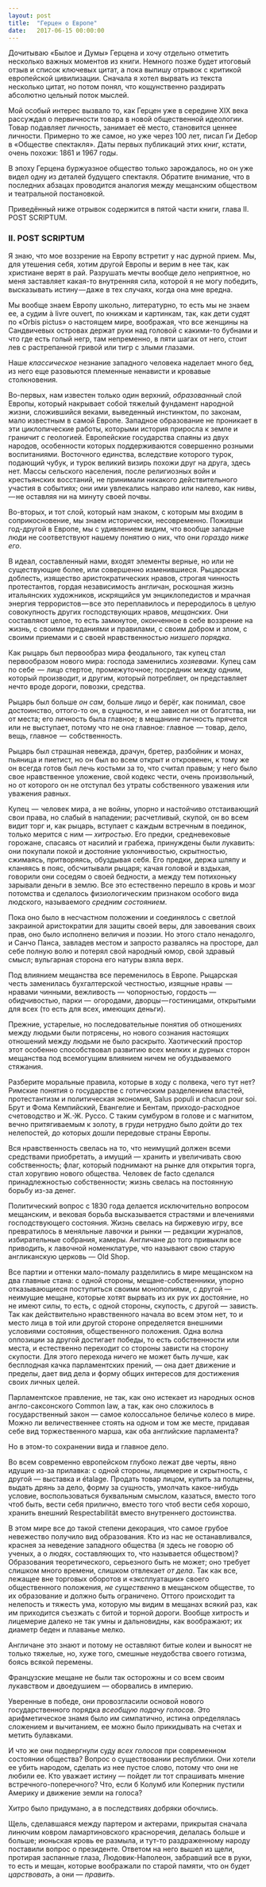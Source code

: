 ```yaml
---
layout: post
title:  "Герцен о Европе"
date:   2017-06-15 00:00:00
---
```


Дочитываю «Былое и Думы» Герцена и хочу отдельно отметить несколько важных моментов из книги. Немного позже будет итоговый отзыв и список ключевых цитат, а пока выпишу отрывок с критикой европейской цивилизации. Сначала я хотел вырвать из текста несколько цитат, но потом понял, что кощунственно раздирать абсолютно цельный поток мыслей.

Мой особый интерес вызвало то, как Герцен уже в середине XIX века рассуждал о первичности товара в новой общественной идеологии. Товар подавляет личность, занимает её место, становится ценнее личности. Примерно то же самое, но уже через 100 лет, писал Ги Дебор в «Обществе спектакля». Даты первых публикаций этих книг, кстати, очень похожи: 1861 и 1967 годы.

В эпоху Герцена буржуазное общество только зарождалось, но он уже видел одну из деталей будущего спектакля. Обратите внимание, что в последних абзацах проводится аналогия между мещанским обществом и театральной постановкой.

Приведённый ниже отрывок содержится в пятой части книги, глава II. POST SCRIPTUM.

### II. POST SCRIPTUM
Я знаю, что мое воззрение на Европу встретит у нас дурной прием. Мы, для утешения себя, хотим другой Европы и верим в нее так, как христиане верят в рай. Разрушать мечты вообще дело неприятное, но меня заставляет какая-то внутренняя сила, которой я не могу победить, высказывать истину — даже в тех случаях, когда она мне вредна.

Мы вообще знаем Европу школьно, литературно, то есть мы не знаем ее, а судим à livre ouvert, по книжкам и картинкам, так, как дети судят по «Orbis pictus» о настоящем мире, воображая, что все женщины на Сандвичевых островах держат руки над головой с какими-то бубнами и что где есть голый негр, там непременно, в пяти шагах от него, стоит лев с растрепанной гривой или тигр с злыми глазами.

Наше _классическое_ незнание западного человека наделает много бед, из него еще разовьются племенные ненависти и кровавые столкновения.

Во-первых, нам известен только один верхний, _образованный_ слой Европы, который накрывает собой тяжелый фундамент народной жизни, сложившийся веками, выведенный инстинктом, по законам, мало известным в самой Европе. Западное образование не проникает в эти циклопические работы, которыми история приросла к земле и граничит с геологией. Европейские государства спаяны из двух народов, особенности которых поддерживаются совершенно розными воспитаниями. Восточного единства, вследствие которого турок, подающий чубук, и турок великий визирь похожи друг на друга, здесь нет. Массы сельского населения, после религиозных войн и крестьянских восстаний, не принимали никакого действительного участия в событиях; они ими увлекались направо или налево, как нивы, — не оставляя ни на минуту своей почвы.

Во-вторых, и тот слой, который нам знаком, с которым мы входим в соприкосновение, мы знаем исторически, несовременно. Поживши год-другой в Европе, мы с удивлением видим, что вообще западные люди не соответствуют нашему понятию о них, что они _гораздо ниже его_.

В идеал, составленный нами, входят элементы верные, но или не существующие более, или совершенно изменившиеся. Рыцарская доблесть, изящество аристократических нравов, строгая чинность протестантов, гордая независимость англичан, роскошная жизнь итальянских художников, искрящийся ум энциклопедистов и мрачная энергия террористов — все это переплавилось и переродилось в целую совокупность других господствующих нравов, _мещанских_. Они составляют целое, то есть замкнутое, оконченное в себе воззрение на жизнь, с своими преданиями и правилами, с своим добром и злом, с своими приемами и с своей нравственностью _низшего порядка_.

Как рыцарь был первообраз мира феодального, так купец стал первообразом нового мира: господа заменились _хозяевами_. Купец сам по себе  ―  лицо стертое, промежуточное; посредник между одним, который производит, и другим, который потребляет, он представляет нечто вроде дороги, повозки, средства.

Рыцарь был больше _он сам_, больше _лицо_ и берёг, как понимал, свое достоинство, оттого-то он, в сущности, и не зависел ни от богатства, ни от места; его личность была главное; в мещанине личность прячется или не выступает, потому что не она главное: главное  ― товар, дело, вещь, главное  ―  собственность.

Рыцарь был страшная невежда, драчун, бретер, разбойник и монах, пьяница и пиетист, но он был во всем открыт и откровенен, к тому же он всегда готов был лечь костьми за то, что считал правым; у него было свое нравственное уложение, свой кодекс чести, очень произвольный, но от которого он не отступал без утраты собственного уважения или уважения равных.

Купец  ―  человек мира, а не войны, упорно и настойчиво отстаивающий свои права, но слабый в нападении; расчетливый, скупой, он во всем видит торг и, как рыцарь, вступает с каждым встречным в поединок, только мерится с ним ― _хитростью_. Его предки, средневековые горожане, спасаясь от насилий и грабежа, принуждены были лукавить: они покупали покой и достояние уклончивостью, скрытностью, сжимаясь, притворяясь, обуздывая себя. Его предки, держа шляпу и кланяясь в пояс, обсчитывали рыцаря; качая головой и вздыхая, говорили они соседям о своей бедности, а между тем потихоньку зарывали деньги в землю. Все это естественно перешло в кровь и мозг потомства и сделалось физиологическим признаком особого вида людского, называемого _средним состоянием_.

Пока оно было в несчастном положении и соединялось с светлой закраиной аристократии для защиты своей веры, для завоевания своих прав, оно было исполнено величия и поэзии. Но этого стало ненадолго, и Санчо Панса, завладев местом и запросто развалясь на просторе, дал себе полную волю и потерял свой народный юмор, свой здравый смысл; вульгарная сторона его натуры взяла верх.

Под влиянием мещанства все переменилось в Европе. Рыцарская честь заменилась бухгалтерской честностью, изящные нравы  ―  нравами чинными, вежливость ― чопорностью, гордость ―  обидчивостью, парки ―  огородами, дворцы — гостиницами, открытыми для всех (то есть для всех, имеющих деньги).

Прежние, устарелые, но последовательные понятия об отношениях между людьми были потрясены, но нового сознания настоящих отношений между людьми не было раскрыто. Хаотический простор этот особенно способствовал развитию всех мелких и дурных сторон мещанства под всемогущим влиянием ничем не обуздываемого стяжания.

Разберите моральные правила, которые в ходу с полвека, чего тут нет? Римские понятия о государстве с готическим разделением властей, протестантизм и политическая экономия, Salus populi и chacun pour soi. Брут и Фома Кемпийский, Евангелие и Бентам, приходо-расходное счетоводство и Ж.-Ж. Руссо. С таким сумбуром в голове и с магнитом, вечно притягиваемым к золоту, в груди нетрудно было дойти до тех нелепостей, до которых дошли передовые страны Европы.

Вся нравственность свелась на то, что неимущий должен всеми средствами приобретать, а имущий ― хранить и увеличивать свою собственность; флаг, который поднимают на рынке для открытия торга, стал хоругвию нового общества. Человек de facto сделался принадлежностью собственности; жизнь свелась на постоянную борьбу из-за денег.

Политический вопрос с 1830 года делается исключительно вопросом мещанским, и вековая борьба высказывается страстями и влечениями господствующего состояния. Жизнь свелась на биржевую игру, все превратилось в меняльные лавочки и рынки ― редакции журналов, избирательные собрания, камеры. Англичане до того привыкли все приводить, к лавочной номенклатуре, что называют свою старую англиканскую церковь ― Old Shop.

Все партии и оттенки мало-помалу разделились в мире мещанском на два главные стана: с одной стороны, мещане-собственники, упорно отказывающиеся поступиться своими монополиями, с другой ― неимущие мещане, которые хотят вырвать из их рук их достояние, но не имеют силы, то есть, с одной стороны, скупость, с другой ― зависть. Так как действительно нравственного начала во всем этом нет, то и место лица в той или другой стороне определяется внешними условиями состояния, общественного положения. Одна волна оппозиции за другой достигает победы, то есть собственности или места, и естественно переходит со стороны зависти на сторону скупости. Для этого перехода ничего не может быть лучше, как бесплодная качка парламентских прений, ― она дает движение и пределы, дает вид дела и форму общих интересов для достижения своих личных целей.

Парламентское правление, не так, как оно истекает из народных основ англо-саксонского Common law, a так, как оно сложилось в государственный закон ― самое колоссальное беличье колесо в мире. Можно ли величественнее стоять на одном и том же месте, придавая себе вид торжественного марша, как оба английские парламента?

Но в этом-то сохранении вида и главное дело.

Во всем современно европейском глубоко лежат две черты, явно идущие из-за прилавка: с одной стороны, лицемерие и скрытность, с другой ― выставка и étalage. Продать товар лицом, купить за полцены, выдать дрянь за дело, форму за сущность, умолчать какое-нибудь условие, воспользоваться буквальным смыслом, казаться, вместо того чтоб быть, вести себя прилично, вместо того чтоб вести себя хорошо, хранить внешний Respectabilität вместо внутреннего достоинства.

В этом мире все до такой степени декорация, что самое грубое невежество получило вид образования. Кто из нас не останавливался, краснея за неведение западного общества (я здесь не говорю об ученых, а о людях, составляющих то, что называется обществом)? Образования теоретического, серьезного быть не может; оно требует слишком много времени, слишком отвлекает _от дела_. Так как все, лежащее вне торговых оборотов и «эксплуатации» своего общественного положения, _не существенно_ в мещанском обществе, то их образование и должно быть ограничено. Оттого происходит та нелепость и тяжесть ума, которую мы видим в мещанах всякий раз, как им приходится съезжать с битой и торной дороги. Вообще хитрость и лицемерие далеко не так умны и дальновидны, как воображают; их диаметр беден и плаванье мелко.

Англичане это знают и потому не оставляют битые колеи и выносят не только тяжелые, но, хуже того, смешные неудобства своего готизма, боясь всякой перемены.

Французские мещане не были так осторожны и со всем своим лукавством и двоедушием ― оборвались в империю.

Уверенные в победе, они провозгласили основой нового государственного порядка _всеобщую подачу голосов_. Это арифметическое знамя было им симпатично, истина определялась сложением и вычитанием, ее можно было прикидывать на счетах и метить булавками.

И что же они подвергнули суду _всех голосов_ при современном состоянии общества? Вопрос о существовании республики. Они хотели ее убить народом, сделать из нее пустое слово, потому что они не любили ее. Кто уважает истину ― пойдет ли тот спрашивать мнение встречного-поперечного? Что, если б Колумб или Коперник пустили Америку и движение земли на голоса?

Хитро было придумано, а в последствиях добряки обочлись.

Щель, сделавшаяся между партером и актерами, прикрытая сначала линючим ковром ламартиновского красноречия, делалась больше и больше; июньская кровь ее размыла, и тут-то раздраженному народу поставили вопрос о президенте. Ответом на него вышел из щели, протирая заспанные глаза, Людовик-Наполеон, забравший все в руки, то есть и мещан, которые воображали по старой памяти, что он будет _царствовать_, а они ― _править_.